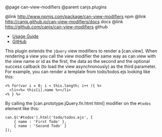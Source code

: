 @page can-view-modifiers
@parent canjs.plugins

@link http://www.npmjs.com/package/can-view-modifiers npm
@link http://canjs.github.io/can-view-modifiers/docs docs
@link http://github.com/canjs/can-view-modifiers github

- [Usage Guide](http://canjs.github.io/can-view-modifiers/docs/can-view-modifiers.modifiers.html)
- [GitHub](http://github.com/canjs/can-view-modifiers)

This plugin extends the `jQuery` view modifiers to render a [can.view]. When rendering a view you call the view modifier the same way as can.view with the view name or id as the first, the data as the second and the optional success callback (to load the view asynchronously) as the third parameter. For example, you can render a template from todo/todos.ejs looking like this:

```
<% for(var i = 0; i < this.length; i++ ){ %>
  <li><%= this[i].name %></li>
<% } %>
```

By calling the [can.prototype.jQuery.fn.html html] modifier on the `#todos` element like this:

```
can.$('#todos').html('todo/todos.ejs', [
    { name : 'First Todo' },
    { name : 'Second Todo' }
]);
```
